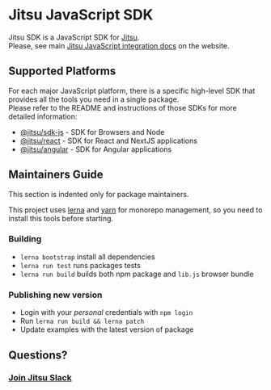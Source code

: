 # Jitsu JavaScript SDK

Jitsu SDK is a JavaScript SDK for [Jitsu](https://jitsu.com).<br/>Please, see
main [Jitsu JavaScript integration docs](https://jitsu.com/docs/sending-data/js-sdk) on the website.

## Supported Platforms

For each major JavaScript platform, there is a specific high-level SDK that provides all the tools you need in a single package.<br/>Please refer to the README and instructions of those SDKs for more detailed information:
 * [@jitsu/sdk-js](https://github.com/jitsucom/jitsu/tree/master/javascript-sdk) - SDK for Browsers and Node
 * [@jitsu/react](https://github.com/jitsucom/jitsu-js/tree/master/packages/react) - SDK for React and NextJS applications
 * [@jitsu/angular](https://github.com/jitsucom/jitsu-js/tree/master/packages/angular/projects/jitsu) - SDK for Angular applications

## Maintainers Guide

This section is indented only for package maintainers.

This project uses [lerna](https://lerna.js.org/) and [yarn](https://yarnpkg.com/) for monorepo management, so you need to install this tools before starting.

### Building

 * `lerna bootstrap` install all dependencies
 * `lerna run test` runs packages tests
 * `lerna run build` builds both npm package and `lib.js` browser bundle

### Publishing new version

 * Login with your *personal* credentials with `npm login`
 * Run `lerna run build && lerna patch`
 * Update examples with the latest version of package

## Questions?

### [Join Jitsu Slack](https://jitsu.com/slack)